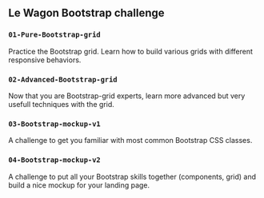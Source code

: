 ## Le Wagon Bootstrap challenge

### `01-Pure-Bootstrap-grid`
Practice the Bootstrap grid. Learn how to build various grids with different responsive behaviors.

### `02-Advanced-Bootstrap-grid`
Now that you are Bootstrap-grid experts, learn more advanced but very usefull techniques with the grid.

### `03-Bootstrap-mockup-v1`
A challenge to get you familiar with most common Bootstrap CSS classes.


### `04-Bootstrap-mockup-v2`
A challenge to put all your Bootstrap skills together (components, grid) and build a nice mockup for your landing page.